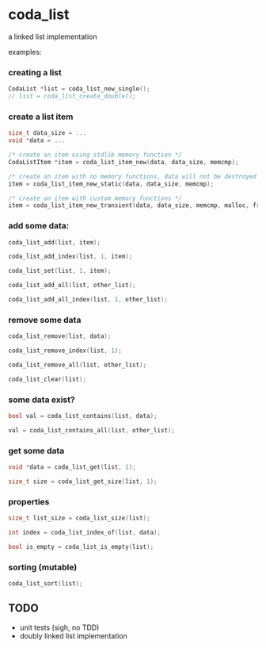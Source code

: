 
coda_list
======

a linked list implementation

examples:

### creating a list
```c
CodaList *list = coda_list_new_single();
// list = coda_list_create_double();
```

### create a list item
```c
size_t data_size = ...
void *data = ...

/* create an item using stdlib memory function */
CodaListItem *item = coda_list_item_new(data, data_size, memcmp);

/* create an item with no memory functions, data will not be destroyed or copied */
item = coda_list_item_new_static(data, data_size, memcmp);

/* create an item with custom memory functions */
item = coda_list_item_new_transient(data, data_size, memcmp, malloc, free, memmove);
```

### add some data:
```c
coda_list_add(list, item);

coda_list_add_index(list, 1, item);

coda_list_set(list, 1, item);

coda_list_add_all(list, other_list);

coda_list_add_all_index(list, 1, other_list);
```

### remove some data
```c
coda_list_remove(list, data);

coda_list_remove_index(list, 1);

coda_list_remove_all(list, other_list);

coda_list_clear(list);
```

### some data exist?
```c
bool val = coda_list_contains(list, data);

val = coda_list_contains_all(list, other_list);
```

### get some data
```c
void *data = coda_list_get(list, 1);

size_t size = coda_list_get_size(list, 1);
```

### properties
```c
size_t list_size = coda_list_size(list);

int index = coda_list_index_of(list, data);

bool is_empty = coda_list_is_empty(list);
```

### sorting (mutable)
```c
coda_list_sort(list);
```


## TODO

- unit tests (sigh, no TDD)
- doubly linked list implementation

